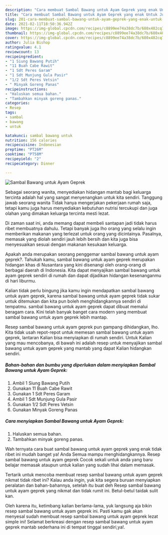```yaml
---
description: "Cara membuat Sambal Bawang untuk Ayam Geprek yang enak Untuk Jualan"
title: "Cara membuat Sambal Bawang untuk Ayam Geprek yang enak Untuk Jualan"
slug: 201-cara-membuat-sambal-bawang-untuk-ayam-geprek-yang-enak-untuk-jualan
date: 2021-02-11T18:50:36.942Z
image: https://img-global.cpcdn.com/recipes/c8899ee74a38dc7b/680x482cq70/sambal-bawang-untuk-ayam-geprek-foto-resep-utama.jpg
thumbnail: https://img-global.cpcdn.com/recipes/c8899ee74a38dc7b/680x482cq70/sambal-bawang-untuk-ayam-geprek-foto-resep-utama.jpg
cover: https://img-global.cpcdn.com/recipes/c8899ee74a38dc7b/680x482cq70/sambal-bawang-untuk-ayam-geprek-foto-resep-utama.jpg
author: Julia Bishop
ratingvalue: 4.1
reviewcount: 13
recipeingredient:
- "1 Siung Bawang Putih"
- "11 Buah Cabe Rawit"
- "1 Sdt Peres Garam"
- "1 Sdt Munjung Gula Pasir"
- "1/2 Sdt Peres Vetsin"
- " Minyak Goreng Panas"
recipeinstructions:
- "Haluskan semua bahan."
- "Tambahkan minyak goreng panas."
categories:
- Resep
tags:
- sambal
- bawang
- untuk

katakunci: sambal bawang untuk 
nutrition: 156 calories
recipecuisine: Indonesian
preptime: "PT26M"
cooktime: "PT58M"
recipeyield: "2"
recipecategory: Dinner

---
```



![Sambal Bawang untuk Ayam Geprek](https://img-global.cpcdn.com/recipes/c8899ee74a38dc7b/680x482cq70/sambal-bawang-untuk-ayam-geprek-foto-resep-utama.jpg)

Sebagai seorang wanita, menyediakan hidangan mantab bagi keluarga tercinta adalah hal yang sangat menyenangkan untuk kita sendiri. Tanggung jawab seorang  wanita Tidak hanya mengerjakan pekerjaan rumah saja, tetapi kamu juga harus menyediakan kebutuhan nutrisi tercukupi dan juga olahan yang dimakan keluarga tercinta mesti lezat.

Di zaman  saat ini, anda memang dapat membeli santapan jadi tidak harus ribet membuatnya dahulu. Tetapi banyak juga lho orang yang selalu ingin memberikan makanan yang terlezat untuk orang yang dicintainya. Pasalnya, memasak yang diolah sendiri jauh lebih bersih dan kita juga bisa menyesuaikan sesuai dengan makanan kesukaan keluarga. 



Apakah anda merupakan seorang penggemar sambal bawang untuk ayam geprek?. Tahukah kamu, sambal bawang untuk ayam geprek merupakan hidangan khas di Nusantara yang kini disenangi oleh orang-orang di berbagai daerah di Indonesia. Kita dapat menyajikan sambal bawang untuk ayam geprek sendiri di rumah dan dapat dijadikan hidangan kesenanganmu di hari liburmu.

Kalian tidak perlu bingung jika kamu ingin mendapatkan sambal bawang untuk ayam geprek, karena sambal bawang untuk ayam geprek tidak sukar untuk ditemukan dan kita pun boleh menghidangkannya sendiri di tempatmu. sambal bawang untuk ayam geprek dapat dibuat memalui beragam cara. Kini telah banyak banget cara modern yang membuat sambal bawang untuk ayam geprek lebih mantap.

Resep sambal bawang untuk ayam geprek pun gampang dihidangkan, lho. Kita tidak usah repot-repot untuk memesan sambal bawang untuk ayam geprek, lantaran Kalian bisa menyiapkan di rumah sendiri. Untuk Kalian yang mau mencobanya, di bawah ini adalah resep untuk menyajikan sambal bawang untuk ayam geprek yang mantab yang dapat Kalian hidangkan sendiri.

<!--inarticleads1-->

##### Bahan-bahan dan bumbu yang diperlukan dalam menyiapkan Sambal Bawang untuk Ayam Geprek:

1. Ambil 1 Siung Bawang Putih
1. Gunakan 11 Buah Cabe Rawit
1. Gunakan 1 Sdt Peres Garam
1. Ambil 1 Sdt Munjung Gula Pasir
1. Gunakan 1/2 Sdt Peres Vetsin
1. Gunakan  Minyak Goreng Panas




<!--inarticleads2-->

##### Cara menyiapkan Sambal Bawang untuk Ayam Geprek:

1. Haluskan semua bahan.
1. Tambahkan minyak goreng panas.




Wah ternyata cara buat sambal bawang untuk ayam geprek yang enak tidak ribet ini mudah banget ya! Anda Semua mampu menghidangkannya. Resep sambal bawang untuk ayam geprek Cocok sekali untuk anda yang baru belajar memasak ataupun untuk kalian yang sudah lihai dalam memasak.

Tertarik untuk mencoba membuat resep sambal bawang untuk ayam geprek nikmat tidak ribet ini? Kalau anda ingin, yuk kita segera buruan menyiapkan peralatan dan bahan-bahannya, setelah itu buat deh Resep sambal bawang untuk ayam geprek yang nikmat dan tidak rumit ini. Betul-betul taidak sulit kan. 

Oleh karena itu, ketimbang kalian berlama-lama, yuk langsung aja bikin resep sambal bawang untuk ayam geprek ini. Pasti kamu gak akan menyesal sudah membuat resep sambal bawang untuk ayam geprek lezat simple ini! Selamat berkreasi dengan resep sambal bawang untuk ayam geprek mantab sederhana ini di tempat tinggal sendiri,ya!.

